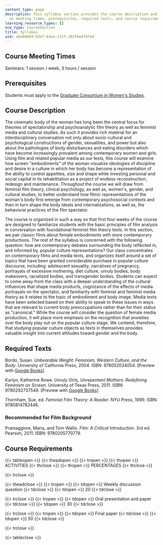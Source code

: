 ```yaml
---
content_type: page
description: This syllabus section provides the course description and information
  on meeting times, prerequisites, required texts, and course requirements.
learning_resource_types: []
ocw_type: CourseSection
title: Syllabus
uid: a6a60869-93ef-6daa-11c5-202f6e8f87ed
---
```


Course Meeting Times
--------------------

Seminars: 1 session / week, 3 hours / session

Prerequisites
-------------

Students must apply to the [Graduate Consortium in Women's Studies](http://web.mit.edu/gcws/about/index.html).

Course Description
------------------

The cinematic body of the woman has long been the central focus for theories of spectatorship and psychoanalytic film theory as well as feminist media and cultural studies. As such it provides rich material for an interdisciplinary conversation not only about socio-cultural and psychological constructions of gender, sexualities, and power but also about the pathologies of body disturbances and eating disorders which have become increasingly prevalent among contemporary women and girls. Using film and related popular media as our texts, this course will examine how screen "embodiments" of the woman visualize ideologies of discipline and desire in a culture in which her body has become a representation of the ability to control appetites, size and shape while investing personal and social capital in its rehabilitation as a project of endless reconstruction, redesign and maintenance. Throughout the course we will draw from feminist film theory, clinical psychology, as well as, women's, gender, and cultural studies, to better understand how filmic representations of the woman's body first emerge from contemporary psychosocial contexts and then in turn shape the body ideals and internalizations, as well as, the behavioral practices of the film spectator.

The course is organized in such a way so that first four weeks of the course are designed to familiarize students with the basic principles of film analysis in conversation with foundational feminist film theory texts. In this section, we pair classic films about female embodiments with more contemporary productions. The rest of the syllabus is concerned with the following question: how are contemporary debates surrounding the body reflected in, and informed by, popular culture representations? Our class concentrates on contemporary films and media texts, and organizes itself around a set of topics that have been granted considerable purchase in popular culture discourse, including: adolescent sexuality, narratives of pregnancy, portrayals of excessive mothering, diet culture, unruly bodies, body makeovers, racialized bodies, and transgender bodies. Students can expect to come away from the class with a deeper understanding of the cultural influences that shape media products, cognizance of the effects of media portrayals on the spectator, and familiarity with feminist and feminist media theory as it relates to the topic of embodiment and body image. Media texts have been selected based on their ability to speak to these issues in ways that are relevant to current body preoccupations rather than for their status as "canonical." While the course will consider the question of female media production, it will place more emphasis on the recognition that anxieties over the body play out on the popular culture stage. We contend, therefore, that studying popular culture objects as texts in themselves provides valuable insight into current attitudes toward gender and the body.

Required Texts
--------------

Bordo, Susan. _Unbearable Weight: Feminism, Western Culture, and the Body_. University of California Press, 2004. ISBN: 978052024054. \[Preview with [Google Books](http://books.google.com/books?id=rezqDU30R5wC&pg=PAfrontcover)\]

Karlyn, Katherine Rowe. _Unruly Girls, Unrepentant Mothers: Redefining Feminism on Screen_. University of Texas Press, 2011. ISBN: 9780292737549. \[Preview with [Google Books](http://books.google.com/books?id=YXTPZJm1W9wC&pg=PAfrontcover)\]

Thornham, Sue, ed. _Feminist Film Theory: A Reader_. NYU Press, 1999. ISBN: 9780814782446.

### Recommended for Film Background

Pramaggiore, Maria, and Tom Wallis. _Film: A Critical Introduction_. 3rd ed. Pearson, 2011. ISBN: 9780205770779.

Course Requirements
-------------------

{{< tableopen >}}
{{< theadopen >}}
{{< tropen >}}
{{< thopen >}}
ACTIVITIES
{{< thclose >}}
{{< thopen >}}
PERCENTAGES
{{< thclose >}}

{{< trclose >}}

{{< theadclose >}}
{{< tropen >}}
{{< tdopen >}}
Weekly discussion question
{{< tdclose >}}
{{< tdopen >}}
20
{{< tdclose >}}

{{< trclose >}}
{{< tropen >}}
{{< tdopen >}}
Oral presentation and paper
{{< tdclose >}}
{{< tdopen >}}
30
{{< tdclose >}}

{{< trclose >}}
{{< tropen >}}
{{< tdopen >}}
Final paper
{{< tdclose >}}
{{< tdopen >}}
50
{{< tdclose >}}

{{< trclose >}}

{{< tableclose >}}